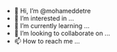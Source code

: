 - 👋 Hi, I’m @mohameddetre
- 👀 I’m interested in ...
- 🌱 I’m currently learning ...
- 💞️ I’m looking to collaborate on ...
- 📫 How to reach me ...

<!---
mohameddetre/mohameddetre is a ✨ special ✨ repository because its `README.md` (this file) appears on your GitHub profile.
You can click the Preview link to take a look at your changes.
--->
